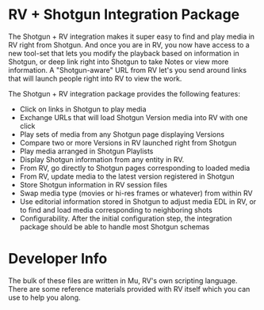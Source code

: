 # RV + Shotgun Integration Package

The Shotgun + RV integration makes it super easy to find and play media in RV right from Shotgun.  And once you are in RV, you now have access to a new tool-set that lets you modify the playback based on information in Shotgun, or deep link right into Shotgun to take Notes or view more information.  A "Shotgun-aware" URL from RV let's you send around links that will launch people right into RV to view the work.

The Shotgun + RV integration package provides the following features:

*	Click on links in Shotgun to play media
*	Exchange URLs that will load Shotgun Version media into RV with one click
*	Play sets of media from any Shotgun page displaying Versions
*	Compare two or more Versions in RV launched right from Shotgun
*	Play media arranged in Shotgun Playlists
*	Display Shotgun information from any entity in RV.
*	From RV, go directly to Shotgun pages corresponding to loaded media
*	From RV, update media to the latest version registered in Shotgun
*	Store Shotgun information in RV session files
*	Swap media type (movies or hi-res frames or whatever) from within RV
*	Use editorial information stored in Shotgun to adjust media EDL in RV, or to find and load media corresponding to neighboring shots
*	Configurability. After the initial configuration step, the integration package should be able to handle most Shotgun schemas

# Developer Info

The bulk of these files are written in Mu, RV's own scripting language. There are some reference materials provided with RV itself which you can use to help you along.
